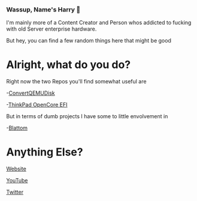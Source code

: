 ### Wassup, Name's Harry 👋

I'm mainly more of a Content Creator and Person whos addicted to fucking with old Server enterprise hardware.

But hey, you can find a few random things here that might be good

# Alright, what do you do?

Right now the two Repos you'll find somewhat useful are

-[ConvertQEMUDisk](https://github.com/AO554/ConvertQEMUDisk)

-[ThinkPad OpenCore EFI](https://github.com/AO554/ThinkPad-T440-OC-0.6.2)

But in terms of dumb projects I have some to little envolvement in

-[Blattom](https://github.com/SunburntRock89/Blattom)

# Anything Else?

[Website](https://ao554.com)

[YouTube](https://youtube.com/user/UMadForAw3some)

[Twitter](https://twitter.com/ao554yt)
